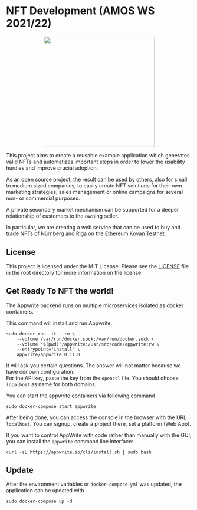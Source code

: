 # NFT Development (AMOS WS 2021/22)

<a href="https://github.com/amosproj/amos-ss2021-is-project-linter">
  <p align="center">
    <img src="https://user-images.githubusercontent.com/58464184/142979963-59cbde55-f9dd-4e4e-a540-22f48a52859a.png" width="300"/>
  </p>
</a>

This project aims to create a reusable example application which generates valid NFTs and automatizes important steps in order to lower the usability hurdles and improve crucial adoption.  

As an open source project, the result can be used by others, also for small to medium sized companies, to easily create NFT solutions for their own marketing strategies, sales management or online campaigns for several non- or commercial purposes.  

A private secondary market mechanism can be supported for a deeper relationship of customers to the owning seller.  

In particular, we are creating a web service that can be used to buy and trade NFTs of Nürnberg and Riga on the Ethereum Kovan Testnet.


## License

This project is licensed under the MIT License. Please see the <a href="./LICENSE">LICENSE</a> file in the root directory for more information on the license.


## Get Ready To NFT the world! 

The Appwrite backend runs on multiple microservices isolated as docker containers.  

This command will install and run Appwrite.  

```{bash}
sudo docker run -it --rm \
	--volume /var/run/docker.sock:/var/run/docker.sock \
	--volume "$(pwd)"/appwrite:/usr/src/code/appwrite:rw \
	--entrypoint="install" \
	appwrite/appwrite:0.11.0
```

It will ask you certain questions. The answer will not matter because we have our own configuration.  
For the API key, paste the key from the `openssl` file. You should choose `localhost` as name for both domains.  

You can start the appwrite containers via following command.  

```{bash}
sudo docker-compose start appwrite
```

After being done, you can access the console in the browser with the URL `localhost`. You can signup, create a project there, set a platform (Web App).

If you want to control AppWrite with code rather than manually with the GUI, you can install the `appwrite` command line interface:

```
curl -sL https://appwrite.io/cli/install.sh | sudo bash
```

## Update

After the environment variables or `docker-compose.yml` was updated, the application can be updated with

```{bash}
sudo docker-compose up -d
```
